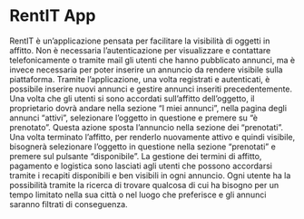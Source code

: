 # RentIT App
RentIT è un’applicazione pensata per facilitare la visibilità di oggetti in affitto.
Non è necessaria l’autenticazione per visualizzare e contattare telefonicamente o tramite mail gli utenti che hanno pubblicato annunci, ma è invece necessaria per poter inserire un annuncio da rendere visibile sulla piattaforma.
Tramite l’applicazione, una volta registrati e autenticati, è possibile inserire nuovi annunci e gestire annunci inseriti precedentemente. Una volta che gli utenti si sono accordati sull’affitto dell’oggetto, il proprietario dovrà andare nella sezione “I miei annunci”, nella pagina degli annunci “attivi”, selezionare l’oggetto in questione  e premere su “è prenotato”. Questa azione sposta l’annuncio nella sezione dei “prenotati”. Una volta terminato l’affitto, per renderlo nuovamente attivo e quindi visibile, bisognerà selezionare l’oggetto in questione nella sezione “prenotati” e premere sul pulsante “disponibile”.
La gestione dei termini di affitto, pagamento e logistica sono lasciati agli utenti che possono accordarsi tramite i recapiti disponibili e ben visibili in ogni annuncio.
Ogni utente ha la possibilità tramite la ricerca di trovare qualcosa di cui ha bisogno per un tempo limitato nella sua città o nel luogo che preferisce e gli annunci saranno filtrati di conseguenza.

